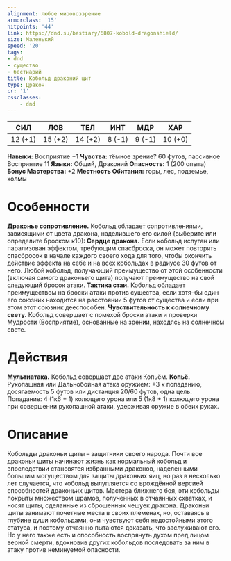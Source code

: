 ```yaml
---
alignment: любое мировоззрение
armorclass: '15'
hitpoints: '44'
link: https://dnd.su/bestiary/6807-kobold-dragonshield/
size: Маленький
speed: '20'
tags:
- dnd
- существо
- бестиарий
title: Кобольд драконий щит
type: Дракон
cr: '1'
cssclasses:
    - dnd
---
```



| СИЛ | ЛОВ | ТЕЛ | ИНТ | МДР | ХАР |
|---|---|---|---|---|---|
| 12 (+1) | 15 (+2) | 14 (+2) | 8 (-1) | 9 (-1) | 10 (+0) |
**Навыки:** Восприятие +1
**Чувства:** тёмное зрение? 60 футов, пассивное Восприятие 11
**Языки:** Общий, Драконий
**Опасность:** 1 (200 опыта)
**Бонус Мастерства:** +2
**Местность Обитания:** горы, лес, подземье, холмы


# Особенности
**Драконье сопротивление.** Кобольд обладает сопротивлениями, зависящими от цвета дракона, наделившего его силой (выберите или определите броском к10):
**Сердце дракона.** Если кобольд испуган или парализован эффектом, требующим спасброска, он может повторять спасбросок в начале каждого своего хода для того, чтобы окончить действие эффекта на себе и на всех кобольдах в радиусе 30 футов от него. Любой кобольд, получающий преимущество от этой особенности (включая самого драконьего щита) получают преимущество на свой следующий бросок атаки.
**Тактика стаи.** Кобольд обладает преимуществом на броски атаки против существа, если хотя–бы один его союзник находится на расстоянии 5 футов от существа и если при этом этот союзник дееспособен.
**Чувствительность к солнечному свету.** Кобольд совершает с помехой броски атаки и проверки Мудрости (Восприятие), основанные на зрении, находясь на солнечном свете.


# Действия
**Мультиатака.** Кобольд совершает две атаки Копьём.
**Копьё.** Рукопашная или Дальнобойная атака оружием: +3 к попаданию, досягаемость 5 футов или дистанция 20/60 футов, одна цель. Попадание: 4 (1к6 + 1) колющего урона или 5 (1к8 + 1) колющего урона при совершении рукопашной атаки, удерживая оружие в обеих руках.


# Описание
 Кобольды драконьи щиты – защитники своего народа. Почти все драконьи щиты начинают жизнь как нормальный кобольд и впоследствии становятся избранными драконов, наделенными большим могуществом для защиты драконьих яиц, но раз в несколько лет случается, что кобольд вылупляется со врождённой версией способностей драконьих щитов. Мастера ближнего боя, эти кобольды покрыты множеством шрамов, полученных в отчаянных схватках, и носят щиты, сделанные из сброшенных чешуек дракона. Драконьи щиты занимают почетные места в своих племенах, но, оставаясь в глубине души кобольдами, они чувствуют себя недостойными этого статуса, и поэтому отчаянно пытаются доказать, что заслуживают его. Но у него также есть и способность воспрянуть духом пред лицом верной смерти, вдохновив других кобольдов последовать за ним в атаку против неминуемой опасности.